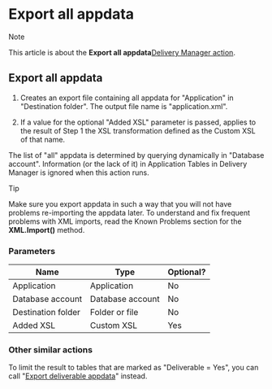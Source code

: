# Export all appdata



> [!NOTE]
> This article is about the **Export all appdata**[Delivery Manager action](/docs/Continuous%20delivery/Delivery%20Manager%20actions%20by%20name).

## **Export all appdata**

1. Creates an export file containing all appdata for "Application" in "Destination folder".
The output file name is "application.xml".

2. If a value for the optional "Added XSL" parameter is passed, applies to the result of Step 1 the XSL transformation defined as the Custom XSL of that name.

The list of "all" appdata is determined by querying dynamically in "Database account". Information (or the lack of it) in Application Tables in Delivery Manager is ignored when this action runs.

> [!TIP]
> Make sure you export appdata in such a way that you will not have problems re-importing the appdata later. To understand and fix frequent problems with XML imports, read the Known Problems section for the **XML.Import()** method.

### Parameters

|**Name**|**Type**|**Optional?**|
|--------|--------|--------|
|Application|Application|No      |
|Database account|Database account|No      |
|Destination folder|Folder or file|No      |
|Added XSL|Custom XSL|Yes     |



### Other similar actions

To limit the result to tables that are marked as "Deliverable = Yes", you can call "[Export deliverable appdata](/docs/Continuous%20delivery/Delivery%20Manager%20actions%20by%20name/Export%20deliverable%20appdata.md)" instead.